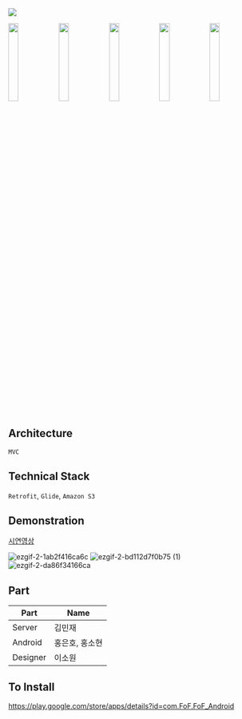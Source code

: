 <img src="https://user-images.githubusercontent.com/60344240/113408279-04f92800-93ea-11eb-9d10-482aac0778cd.png"/>

<img src="https://user-images.githubusercontent.com/60344240/116510348-bb73fe00-a8ff-11eb-8670-9a70dbb884b3.png" width="20%"/><img src="https://user-images.githubusercontent.com/60344240/116510349-bc0c9480-a8ff-11eb-9bbe-0d352c71dcda.png" width="20%"/><img src="https://user-images.githubusercontent.com/60344240/116510351-bca52b00-a8ff-11eb-8608-9d8797c82a75.png" width="20%"/><img src="https://user-images.githubusercontent.com/60344240/116510356-bd3dc180-a8ff-11eb-8ade-8f7957707ec8.png" width="20%"/><img src="https://user-images.githubusercontent.com/60344240/116510359-bdd65800-a8ff-11eb-817a-ddfa47c4f4a9.png" width="20%"/>



## Architecture
`MVC`

## Technical Stack
`Retrofit`, `Glide`, `Amazon S3`

## Demonstration
[시연영상](https://youtu.be/fFVip-_1OWc)


![ezgif-2-1ab2f416ca6c](https://user-images.githubusercontent.com/60344240/116515150-e0b83a80-a906-11eb-96bf-a233e179952f.gif)
![ezgif-2-bd112d7f0b75 (1)](https://user-images.githubusercontent.com/60344240/116515639-87044000-a907-11eb-851f-f0e79c8e8661.gif)
![ezgif-2-da86f34166ca](https://user-images.githubusercontent.com/60344240/116515943-eeba8b00-a907-11eb-8c01-973d3e7a8099.gif)

## Part
|Part|Name|
|------|---|
|Server|김민재|
|Android|홍은호, 홍소현|
|Designer|이소원|

## To Install
https://play.google.com/store/apps/details?id=com.FoF.FoF_Android
